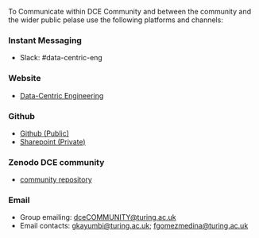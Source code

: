 To Communicate within DCE Community and between the community and the wider public pelase use the following platforms and channels:
### Instant Messaging 
- Slack: #data-centric-eng

### Website
- [Data-Centric Engineering](https://www.turing.ac.uk/research/research-programmes/data-centric-engineering)

### Github
- [Github (Public)](https://github.com/alan-turing-institute/dce-community)
- [Sharepoint (Private)](https://thealanturininstitute.sharepoint.com/sites/dceCOMMUNITY)

### Zenodo DCE community
- [community repository](https://zenodo.org/communities/data-centric-eng?q=&l=list&p=1&s=10&sort=newest)

### Email 
- Group emailing: dceCOMMUNITY@turing.ac.uk
- Email contacts: gkayumbi@turing.ac.uk; fgomezmedina@turing.ac.uk
